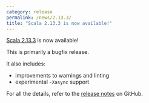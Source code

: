```yaml
---
category: release
permalink: /news/2.13.3/
title: "Scala 2.13.3 is now available!"
---
```

[Scala 2.13.3](https://github.com/scala/scala/releases/tag/v2.13.3) is now available!

This is primarily a bugfix release.

It also includes:

* improvements to warnings and linting
* experimental `-Xasync` support

For all the details, refer to the [release notes](https://github.com/scala/scala/releases/tag/v2.13.3) on GitHub.
